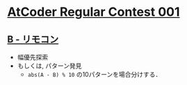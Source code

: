 # [AtCoder Regular Contest 001](https://atcoder.jp/contests/arc001)

## [B - リモコン](https://atcoder.jp/contests/arc001/tasks/arc001_2)
- 幅優先探索
- もしくは, パターン発見
	- `abs(A - B) % 10` の10パターンを場合分けする．
